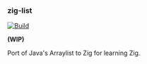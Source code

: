 ### zig-list

[![Build](https://github.com/SarthakMakhija/zig-list/actions/workflows/build.yml/badge.svg)](https://github.com/SarthakMakhija/zig-list/actions/workflows/build.yml)

**(WIP)**

Port of Java's Arraylist to Zig for learning Zig.
